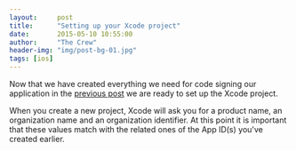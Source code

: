 ```yaml
---
layout:     post
title:      "Setting up your Xcode project"
date:       2015-05-10 10:55:00
author:     "The Crew"
header-img: "img/post-bg-01.jpg"
tags: [ios]
---
```


Now that we have created everything we need for code signing our application in the [previous post](http://ciforios.github.io/2015/05/08/Code-Signing/) we are ready to set up the Xcode project.

When you create a new project, Xcode will ask you for a product name, an organization name and an organization identifier. At this point it is important that these values match with the related ones of the App ID(s) you've created earlier.

